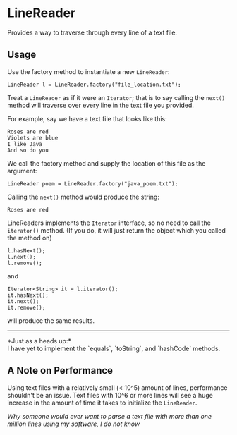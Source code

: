 LineReader
==========

Provides a way to traverse through every line of a text file.

Usage
-----

Use the factory method to instantiate a new `LineReader`:

    LineReader l = LineReader.factory("file_location.txt");
    
Treat a `LineReader` as if it were an `Iterator`; that is to say calling the `next()` method will traverse over every line in the text file you provided.

For example, say we have a text file that looks like this:

    Roses are red
    Violets are blue
    I like Java
    And so do you

We call the factory method and supply the location of this file as the argument:

    LineReader poem = LineReader.factory("java_poem.txt");

Calling the `next()` method would produce the string:

    Roses are red


LineReaders implements the `Iterator` interface, so no need to call the `iterator()` method. (If you do, it will just return the object which you called the method on)

    l.hasNext();
    l.next();
    l.remove();
    
and

    Iterator<String> it = l.iterator();
    it.hasNext();
    it.next();
    it.remove();
    
will produce the same results.
<hr>
*Just as a heads up:*<br>
I have yet to implement the `equals`, `toString`, and `hashCode` methods.

A Note on Performance
---------------------

Using text files with a relatively small (< 10^5) amount of lines, performance shouldn't be an issue. Text files with 10^6 or more lines will see a huge increase in the amount of time it takes to initialize the `LineReader`.

*Why someone would ever want to parse a text file with more than one million lines using my software, I do not know*
